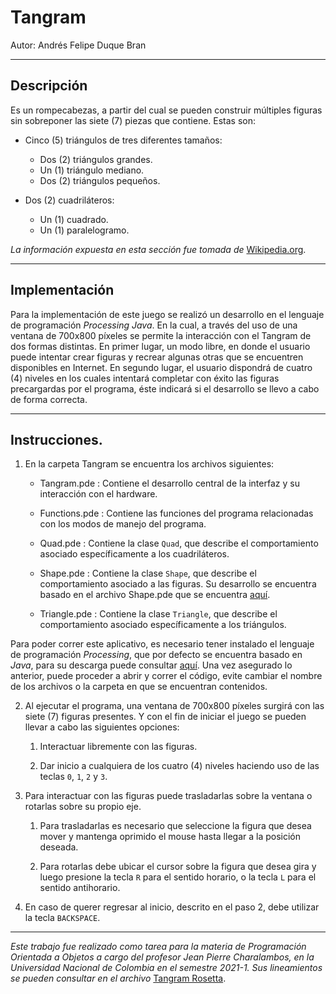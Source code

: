 # Tangram
Autor: Andrés Felipe Duque Bran

***
## Descripción
Es un rompecabezas, a partir del cual se pueden construir múltiples figuras sin sobreponer las siete (7) piezas que contiene. Estas son:

  * Cinco (5) triángulos de tres diferentes tamaños:
    * Dos (2) triángulos grandes.
    * Un (1) triángulo mediano.
    * Dos (2) triángulos pequeños.
    
  * Dos (2) cuadriláteros:
    * Un (1) cuadrado.
    * Un (1) paralelogramo.
  
*La información expuesta en esta sección fue tomada de* [Wikipedia.org](https://es.wikipedia.org/wiki/Tangram).
  
***
## Implementación
Para la implementación de este juego se realizó un desarrollo en el lenguaje de programación *Processing Java*. En la cual, a través del uso de una ventana 
de 700x800 píxeles se permite la interacción con el Tangram de dos formas distintas. En primer lugar, un modo libre, en donde el usuario puede intentar crear 
figuras y recrear algunas otras que se encuentren disponibles en Internet. En segundo lugar, el usuario dispondrá de cuatro (4) niveles  en los cuales intentará
completar con éxito las figuras precargardas por el programa, éste indicará si el desarrollo se llevo a cabo de forma correcta. 

***
## Instrucciones.
  1. En la carpeta Tangram se encuentra los archivos siguientes:
  
      * Tangram.pde : Contiene el desarrollo central de la interfaz y su interacción con el hardware.
      
      * Functions.pde : Contiene las funciones del programa relacionadas con los modos de manejo del programa.
      
      * Quad.pde : Contiene la clase ```Quad```, que describe el comportamiento asociado específicamente a los cuadriláteros.
      
      * Shape.pde : Contiene la clase ```Shape```, que describe el comportamiento asociado a las figuras. Su desarrollo se encuentra basado 
    en el archivo Shape.pde que se encuentra [aquí](https://github.com/objetos/TangramRosetta/blob/master/TangramOO/Shape.pde).
    
      * Triangle.pde : Contiene la clase ```Triangle```, que describe el comportamiento asociado específicamente a los triángulos.
  
  Para poder correr este aplicativo, es necesario tener instalado el lenguaje de programación *Processing*, que por defecto se encuentra basado en *Java*, para su 
  descarga puede consultar [aquí](https://processing.org/download/). Una vez asegurado lo anterior, puede proceder a abrir y correr el código, evite cambiar el 
  nombre de los archivos o la carpeta en que se encuentran contenidos.
  
  2. Al ejecutar el programa, una ventana de 700x800 píxeles surgirá con las siete (7) figuras presentes. Y con el fin de iniciar el juego se pueden llevar a 
  cabo las siguientes opciones:
  
      1. Interactuar libremente con las figuras.
    
      2. Dar inicio a cualquiera de los cuatro (4) niveles haciendo uso de las teclas ```0```, ```1```, ```2``` y ```3```.
  
  3. Para interactuar con las figuras puede trasladarlas sobre la ventana o rotarlas sobre su propio eje.
      
      1. Para trasladarlas es necesario que seleccione la figura que desea mover y mantenga oprimido el mouse hasta llegar a la posición deseada. 
      
      2. Para rotarlas debe ubicar el cursor sobre la figura que desea gira y luego presione la tecla ```R``` para el sentido horario, o la tecla ```L``` para el 
      sentido antihorario.
  
  4. En caso de querer regresar al inicio, descrito en el paso 2, debe utilizar la tecla ```BACKSPACE```. 
  
*** 

*Este trabajo fue realizado como tarea para la materia de Programación Orientada a Objetos a cargo del profesor Jean Pierre Charalambos, en la Universidad Nacional 
de Colombia en el semestre 2021-1. Sus lineamientos se pueden consultar en el archivo* [Tangram Rosetta](https://github.com/objetos/TangramRosetta/blob/master/README.md).
